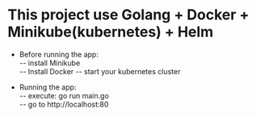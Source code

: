 # This project use Golang + Docker + Minikube(kubernetes) + Helm
  
- Before running the app:  
 -- install Minikube  
 -- Install Docker
 -- start your kubernetes cluster 
 
  
- Running the app:  
 -- execute: go run main.go  
 -- go to http://localhost:80